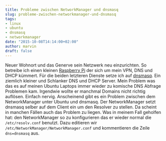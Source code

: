 ```yaml
---
title: Probleme zwischen NetworkManager und dnsmasq
slug: probleme-zwischen-networkmanager-und-dnsmasq
tags:
- linux
- ubuntu
- dnsmasq
- networkmanager
date: "2015-10-08T14:14:00+02:00"
author: marvin
draft: false
---
```


Neuer Wohnort und das Generve sein Netzwerk neu einzurichten. So betreibe ich einen kleinen [Raspberry Pi](https://de.wikipedia.org/wiki/Raspberry_Pi) der sich um mein VPN, DNS und DHCP kümmert. Für die beiden letzteren Dienste setze ich auf [dnsmasq](https://en.wikipedia.org/wiki/Dnsmasq). Ein ziemlich kleiner und Schlanker DNS und DHCP Server. Mein Problem was das es auf meinen Ubuntu Laptops immer wieder zu komische DNS Abfrage Problemen kam. Irgendwie wollte er manchmal Domains nicht richtig auflösen. Einfach nervig. Anscheinend gibt es ein Problem zwischen dem NetworkManager unter Ubuntu und dnsmasq. Der NetworkManager setzt dnsmasq selber auf dem Client ein um den Resolver zu stellen. Da scheint in manchen Fällen auch das Problem zu liegen. Was in meinem Fall geholfen hat: den NetworkManager so zu konfigurieren das er wieder normal die `/etc/resolv.conf` benutzt. Dazu editieren wir `/etc/NetworkManager/NetworkManager.conf` und kommentieren die Zeile `dns=dnsmasq` aus.